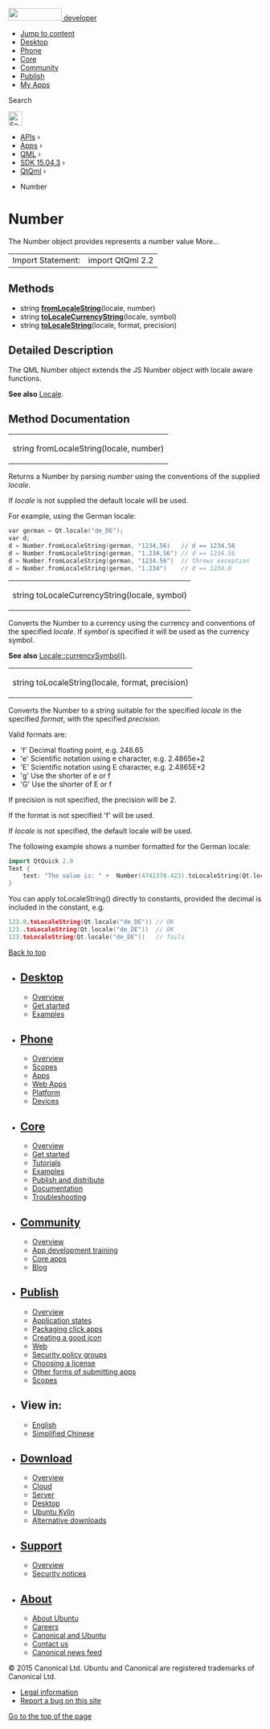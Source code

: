 <a href="https://developer.ubuntu.com/" class="logo-ubuntu"><img src="https://developer.ubuntu.com/assets/sites/ubuntu/latest/u/img/logos/logo-ubuntu-orange.svg" width="106" height="25" /> <span>developer</span></a>

-   [Jump to content](index.html#main-content)
-   [Desktop](https://developer.ubuntu.com/en/desktop/)
-   [Phone](https://developer.ubuntu.com/en/phone/)
-   [Core](https://developer.ubuntu.com/core)
-   [Community](https://developer.ubuntu.com/en/community/)
-   [Publish](https://developer.ubuntu.com/en/publish/)
-   [My Apps](https://myapps.developer.ubuntu.com/)

Search

<img src="https://developer.ubuntu.com/assets/sites/ubuntu/latest/u/img/search-white.svg" alt="Search" height="28" />

-   [APIs](../../../../index.html) ›
-   [Apps](../../../index.html) ›
-   [QML](../../index.html) ›
-   [SDK 15.04.3](../index.html) ›
-   [QtQml](../QtQml/index.html) ›

<!-- -->

-   Number

Number
======

<span class="subtitle"></span>
The Number object provides represents a number value More...

|                   |                  |
|-------------------|------------------|
| Import Statement: | import QtQml 2.2 |

<span id="methods"></span>
Methods
-------

-   string ****[fromLocaleString](index.html#fromLocaleString-method)****(locale, number)
-   string ****[toLocaleCurrencyString](index.html#toLocaleCurrencyString-method)****(locale, symbol)
-   string ****[toLocaleString](index.html#toLocaleString-method)****(locale, format, precision)

<span id="details"></span>
Detailed Description
--------------------

The QML Number object extends the JS Number object with locale aware functions.

**See also** [Locale](../QtQml.Locale/index.html).

Method Documentation
--------------------

<table>
<colgroup>
<col width="100%" />
</colgroup>
<tbody>
<tr class="odd">
<td><p><span id="fromLocaleString-method"></span><span class="type">string</span> <span class="name">fromLocaleString</span>(<span class="type">locale</span>, <span class="type">number</span>)</p></td>
</tr>
</tbody>
</table>

Returns a Number by parsing *number* using the conventions of the supplied *locale*.

If *locale* is not supplied the default locale will be used.

For example, using the German locale:

``` cpp
var german = Qt.locale("de_DE");
var d;
d = Number.fromLocaleString(german, "1234,56)   // d == 1234.56
d = Number.fromLocaleString(german, "1.234,56") // d == 1234.56
d = Number.fromLocaleString(german, "1234.56")  // throws exception
d = Number.fromLocaleString(german, "1.234")    // d == 1234.0
```

<table>
<colgroup>
<col width="100%" />
</colgroup>
<tbody>
<tr class="odd">
<td><p><span id="toLocaleCurrencyString-method"></span><span class="type">string</span> <span class="name">toLocaleCurrencyString</span>(<span class="type">locale</span>, <span class="type">symbol</span>)</p></td>
</tr>
</tbody>
</table>

Converts the Number to a currency using the currency and conventions of the specified *locale*. If *symbol* is specified it will be used as the currency symbol.

**See also** [Locale::currencySymbol()](../QtQml.Locale/index.html#currencySymbol-method).

<table>
<colgroup>
<col width="100%" />
</colgroup>
<tbody>
<tr class="odd">
<td><p><span id="toLocaleString-method"></span><span class="type">string</span> <span class="name">toLocaleString</span>(<span class="type">locale</span>, <span class="type">format</span>, <span class="type">precision</span>)</p></td>
</tr>
</tbody>
</table>

Converts the Number to a string suitable for the specified *locale* in the specified *format*, with the specified *precision*.

Valid formats are:

-   'f' Decimal floating point, e.g. 248.65
-   'e' Scientific notation using e character, e.g. 2.4865e+2
-   'E' Scientific notation using E character, e.g. 2.4865E+2
-   'g' Use the shorter of e or f
-   'G' Use the shorter of E or f

If precision is not specified, the precision will be 2.

If the format is not specified 'f' will be used.

If *locale* is not specified, the default locale will be used.

The following example shows a number formatted for the German locale:

``` cpp
import QtQuick 2.0
Text {
    text: "The value is: " +  Number(4742378.423).toLocaleString(Qt.locale("de_DE"))
}
```

You can apply toLocaleString() directly to constants, provided the decimal is included in the constant, e.g.

``` cpp
123.0.toLocaleString(Qt.locale("de_DE")) // OK
123..toLocaleString(Qt.locale("de_DE"))  // OK
123.toLocaleString(Qt.locale("de_DE"))   // fails
```

[Back to top](index.html#)

-   [Desktop](https://developer.ubuntu.com/en/desktop/)
    ---------------------------------------------------

    -   [Overview](https://developer.ubuntu.com/en/desktop/)
    -   [Get started](http://snapcraft.io/?utm_source=developer.ubuntu.com&utm_medium=devportal&utm_term=snaps%20snapcraft%20desktop&utm_content=menu&utm_campaign=duc_snappers)
    -   [Examples](https://github.com/ubuntu/snappy-playpen)

-   [Phone](https://developer.ubuntu.com/en/phone/)
    -----------------------------------------------

    -   [Overview](https://developer.ubuntu.com/en/phone/)
    -   [Scopes](https://developer.ubuntu.com/en/phone/scopes/)
    -   [Apps](https://developer.ubuntu.com/en/phone/apps/)
    -   [Web Apps](https://developer.ubuntu.com/en/phone/web/)
    -   [Platform](https://developer.ubuntu.com/en/phone/platform/)
    -   [Devices](https://developer.ubuntu.com/en/phone/devices/)

-   [Core](https://developer.ubuntu.com/core)
    -----------------------------------------

    -   [Overview](https://developer.ubuntu.com/core)
    -   [Get started](https://developer.ubuntu.com/core/get-started)
    -   [Tutorials](https://developer.ubuntu.com/core/tutorials)
    -   [Examples](https://developer.ubuntu.com/core/examples)
    -   [Publish and distribute](https://developer.ubuntu.com/core/publish-and-distribute)
    -   [Documentation](https://developer.ubuntu.com/core/documentation)
    -   [Troubleshooting](https://developer.ubuntu.com/core/troubleshooting)

-   [Community](https://developer.ubuntu.com/en/community/)
    -------------------------------------------------------

    -   [Overview](https://developer.ubuntu.com/en/community/)
    -   [App development training](https://developer.ubuntu.com/en/community/training/)
    -   [Core apps](https://developer.ubuntu.com/en/community/core-apps/)
    -   [Blog](https://developer.ubuntu.com/en/community/blog/)

-   [Publish](https://developer.ubuntu.com/en/publish/)
    ---------------------------------------------------

    -   [Overview](https://developer.ubuntu.com/en/publish/)
    -   [Application states](https://developer.ubuntu.com/en/publish/application-states/)
    -   [Packaging click apps](https://developer.ubuntu.com/en/publish/packaging-click-apps/)
    -   [Creating a good icon](https://developer.ubuntu.com/en/publish/creating-a-good-icon/)
    -   [Web](https://developer.ubuntu.com/en/publish/web/)
    -   [Security policy groups](https://developer.ubuntu.com/en/publish/security-policy-groups/)
    -   [Choosing a license](https://developer.ubuntu.com/en/publish/choosing-a-license/)
    -   [Other forms of submitting apps](https://developer.ubuntu.com/en/publish/other-forms-of-submitting-apps/)
    -   [Scopes](https://developer.ubuntu.com/en/publish/scopes/)

-   View in:
    --------

    -   [English](index.html "Change to language: English")
    -   [Simplified Chinese](index.html "Change to language: Simplified Chinese")

-   [Download](http://ubuntu.com/download/)
    ---------------------------------------

    -   [Overview](http://ubuntu.com/download)
    -   [Cloud](http://ubuntu.com/download/cloud)
    -   [Server](http://ubuntu.com/download/server)
    -   [Desktop](http://ubuntu.com/download/desktop)
    -   [Ubuntu Kylin](http://ubuntu.com/download/ubuntu-kylin)
    -   [Alternative downloads](http://ubuntu.com/download/alternative-downloads)

-   [Support](http://ubuntu.com/support/)
    -------------------------------------

    -   [Overview](http://ubuntu.com/support)
    -   [Security notices](http://www.ubuntu.com/usn/)

-   [About](http://ubuntu.com/about/)
    ---------------------------------

    -   [About Ubuntu](http://ubuntu.com/about/about-ubuntu)
    -   [Careers](http://www.canonical.com/careers)
    -   [Canonical and Ubuntu](http://ubuntu.com/about/canonical-and-ubuntu)
    -   [Contact us](http://ubuntu.com/about/contact-us)
    -   [Canonical news feed](http://insights.ubuntu.com/feed/)

© 2015 Canonical Ltd. Ubuntu and Canonical are registered trademarks of Canonical Ltd.

-   [Legal information](http://www.ubuntu.com/legal)
-   [Report a bug on this site](https://bugs.launchpad.net/developer-ubuntu-com/)

<span class="accessibility-aid">[Go to the top of the page](index.html#)</span>
